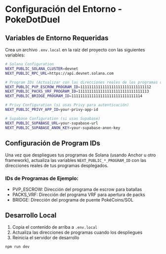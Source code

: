 # Configuración del Entorno - PokeDotDuel

## Variables de Entorno Requeridas

Crea un archivo `.env.local` en la raíz del proyecto con las siguientes variables:

```bash
# Solana Configuration
NEXT_PUBLIC_SOLANA_CLUSTER=devnet
NEXT_PUBLIC_RPC_URL=https://api.devnet.solana.com

# Program IDs (Actualizar con las direcciones reales de los programas desplegados)
NEXT_PUBLIC_PVP_ESCROW_PROGRAM_ID=11111111111111111111111111111112
NEXT_PUBLIC_PACKS_VRF_PROGRAM_ID=11111111111111111111111111111113
NEXT_PUBLIC_BRIDGE_PROGRAM_ID=11111111111111111111111111111114

# Privy Configuration (si usas Privy para autenticación)
NEXT_PUBLIC_PRIVY_APP_ID=your-privy-app-id

# Supabase Configuration (si usas Supabase)
NEXT_PUBLIC_SUPABASE_URL=your-supabase-url
NEXT_PUBLIC_SUPABASE_ANON_KEY=your-supabase-anon-key
```

## Configuración de Program IDs

Una vez que despliegues tus programas de Solana (usando Anchor u otro framework), actualiza las variables `NEXT_PUBLIC_*_PROGRAM_ID` con las direcciones reales de tus programas desplegados.

### IDs de Programas de Ejemplo:
- PVP_ESCROW: Dirección del programa de escrow para batallas
- PACKS_VRF: Dirección del programa VRF para apertura de packs
- BRIDGE: Dirección del programa de puente PokéCoins/SOL

## Desarrollo Local

1. Copia el contenido de arriba a `.env.local`
2. Actualiza las direcciones de programas cuando los despliegues
3. Reinicia el servidor de desarrollo

```bash
npm run dev
```
